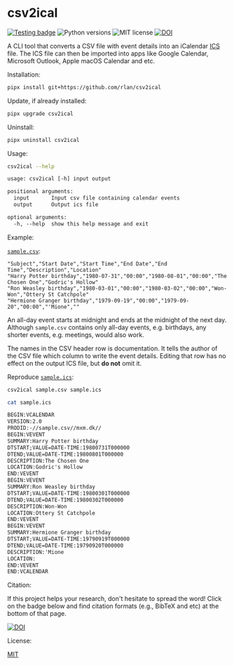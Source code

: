 # csv2ical

[![Testing badge](https://github.com/rlan/csv2ical/actions/workflows/tests.yml/badge.svg)](https://github.com/rlan/csv2ical/actions/workflows/tests.yml)
![Python versions](https://img.shields.io/badge/python-3.7%20%7C%203.8%20%7C%203.9%20%7C%203.10%20%7C%203.11%20%7C%203.12%20%7C%203.13-blue)
![MIT license](https://img.shields.io/github/license/rlan/csv2ical)
[![DOI](https://zenodo.org/badge/DOI/10.5281/zenodo.15024834.svg)](https://doi.org/10.5281/zenodo.15024834)

A CLI tool that converts a CSV file with event details into an iCalendar [ICS](https://docs.fileformat.com/email/ics/) file. The ICS file can then be imported into apps like Google Calendar, Microsoft Outlook, Apple macOS Calendar and etc.


Installation:

```sh
pipx install git+https://github.com/rlan/csv2ical
```


Update, if already installed:

```sh
pipx upgrade csv2ical
```


Uninstall:

```sh
pipx uninstall csv2ical
```


Usage:

```sh
csv2ical --help
```

```txt
usage: csv2ical [-h] input output

positional arguments:
  input       Input csv file containing calendar events
  output      Output ics file

optional arguments:
  -h, --help  show this help message and exit
```


Example:

[`sample.csv`](sample.csv):

```csv
"Subject","Start Date","Start Time","End Date","End Time","Description","Location"
"Harry Potter birthday","1980-07-31","00:00","1980-08-01","00:00","The Chosen One","Godric's Hollow"
"Ron Weasley birthday","1980-03-01","00:00","1980-03-02","00:00","Won-Won","Ottery St Catchpole"
"Hermione Granger birthday","1979-09-19","00:00","1979-09-20","00:00","'Mione",""
```

An all-day event starts at midnight and ends at the midnight of the next day. Although `sample.csv` contains only all-day events, e.g. birthdays, any shorter events, e.g. meetings, would also work.

The names in the CSV header row is documentation. It tells the author of the CSV file which column to write the event details. Editing that row has no effect on the output ICS file, but **do not** omit it.


Reproduce [`sample.ics`](sample.ics):

```sh
csv2ical sample.csv sample.ics
```

```sh
cat sample.ics
```

```txt
BEGIN:VCALENDAR
VERSION:2.0
PRODID:-//sample.csv//mxm.dk//
BEGIN:VEVENT
SUMMARY:Harry Potter birthday
DTSTART;VALUE=DATE-TIME:19800731T000000
DTEND;VALUE=DATE-TIME:19800801T000000
DESCRIPTION:The Chosen One
LOCATION:Godric's Hollow
END:VEVENT
BEGIN:VEVENT
SUMMARY:Ron Weasley birthday
DTSTART;VALUE=DATE-TIME:19800301T000000
DTEND;VALUE=DATE-TIME:19800302T000000
DESCRIPTION:Won-Won
LOCATION:Ottery St Catchpole
END:VEVENT
BEGIN:VEVENT
SUMMARY:Hermione Granger birthday
DTSTART;VALUE=DATE-TIME:19790919T000000
DTEND;VALUE=DATE-TIME:19790920T000000
DESCRIPTION:'Mione
LOCATION:
END:VEVENT
END:VCALENDAR
```


Citation:

If this project helps your research, don't hesitate to spread the word! Click on the badge below and find citation formats (e.g., BibTeX and etc) at the bottom of that page.

[![DOI](https://zenodo.org/badge/DOI/10.5281/zenodo.15024834.svg)](https://doi.org/10.5281/zenodo.15024834)


License:

[MIT](LICENSE)
